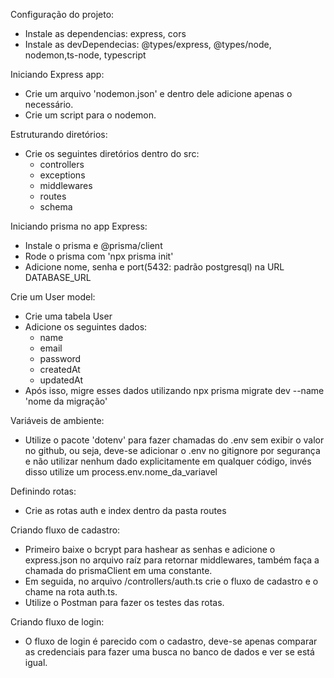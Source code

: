 Configuração do projeto:
  - Instale as dependencias: express, cors
  - Instale as devDependecias:  @types/express, @types/node, nodemon,ts-node, typescript

Iniciando Express app:
  - Crie um arquivo 'nodemon.json' e dentro dele adicione apenas o necessário.
  - Crie um script para o nodemon.

Estruturando diretórios:
  - Crie os seguintes diretórios dentro do src: 
    * controllers
    * exceptions 
    * middlewares
    * routes
    * schema

Iniciando prisma no app Express:
  - Instale o prisma e @prisma/client
  - Rode o prisma com 'npx prisma init'
  - Adicione nome, senha e port(5432: padrão postgresql) na URL DATABASE_URL

Crie um User model:
  - Crie uma tabela User
  - Adicione os seguintes dados: 
    * name
    * email
    * password
    * createdAt
    * updatedAt
  - Após isso, migre esses dados utilizando npx prisma migrate dev --name 'nome da migração'

Variáveis de ambiente:
  - Utilize o pacote 'dotenv' para fazer chamadas do .env sem exibir o valor no github, ou seja, deve-se adicionar o .env no gitignore por segurança e não utilizar nenhum dado explicitamente em qualquer código, invés disso utilize um process.env.nome_da_variavel

Definindo rotas:
  - Crie as rotas auth e index dentro da pasta routes

Criando fluxo de cadastro:
  - Primeiro baixe o bcrypt para hashear as senhas e adicione o express.json no arquivo raíz para retornar middlewares, também faça a chamada do prismaClient em uma constante.
  - Em seguida, no arquivo /controllers/auth.ts crie o fluxo de cadastro e o chame na rota auth.ts.
  - Utilize o Postman para fazer os testes das rotas.

Criando fluxo de login:
   - O fluxo de login é parecido com o cadastro, deve-se apenas comparar as credenciais para fazer uma busca no banco de dados e ver se está igual.



